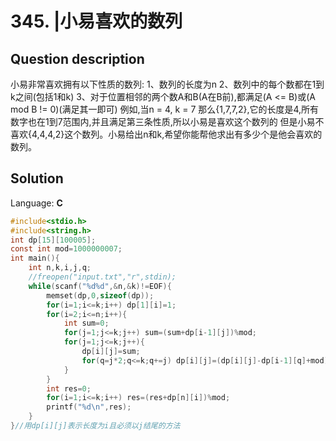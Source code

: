 # 345. |小易喜欢的数列

## Question description


小易非常喜欢拥有以下性质的数列: 1、数列的长度为n 2、数列中的每个数都在1到k之间(包括1和k) 3、对于位置相邻的两个数A和B(A在B前),都满足(A <= B)或(A mod B != 0)(满足其一即可) 例如,当n = 4, k = 7 那么{1,7,7,2},它的长度是4,所有数字也在1到7范围内,并且满足第三条性质,所以小易是喜欢这个数列的 但是小易不喜欢{4,4,4,2}这个数列。小易给出n和k,希望你能帮他求出有多少个是他会喜欢的数列。


## Solution

Language: **C**

```C
#include<stdio.h>
#include<string.h>
int dp[15][100005];
const int mod=1000000007;
int main(){
    int n,k,i,j,q;
    //freopen("input.txt","r",stdin);
    while(scanf("%d%d",&n,&k)!=EOF){
        memset(dp,0,sizeof(dp));
        for(i=1;i<=k;i++) dp[1][i]=1;
        for(i=2;i<=n;i++){
            int sum=0;
            for(j=1;j<=k;j++) sum=(sum+dp[i-1][j])%mod;
            for(j=1;j<=k;j++){
                dp[i][j]=sum;
                for(q=j*2;q<=k;q+=j) dp[i][j]=(dp[i][j]-dp[i-1][q]+mod)%mod;
            }
        }
        int res=0;
        for(i=1;i<=k;i++) res=(res+dp[n][i])%mod;
        printf("%d\n",res);
    }
}//用dp[i][j]表示长度为i且必须以j结尾的方法
```


